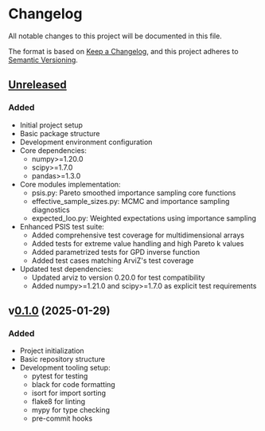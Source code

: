 # Changelog

All notable changes to this project will be documented in this file.

The format is based on [Keep a Changelog](https://keepachangelog.com/en/1.0.0/),
and this project adheres to [Semantic Versioning](https://semver.org/spec/v2.0.0.html).

## [Unreleased]

### Added
- Initial project setup
- Basic package structure
- Development environment configuration
- Core dependencies:
  - numpy>=1.20.0
  - scipy>=1.7.0
  - pandas>=1.3.0
- Core modules implementation:
  - psis.py: Pareto smoothed importance sampling core functions
  - effective_sample_sizes.py: MCMC and importance sampling diagnostics
  - expected_loo.py: Weighted expectations using importance sampling
- Enhanced PSIS test suite:
  - Added comprehensive test coverage for multidimensional arrays
  - Added tests for extreme value handling and high Pareto k values
  - Added parametrized tests for GPD inverse function
  - Added test cases matching ArviZ's test coverage
- Updated test dependencies:
  - Updated arviz to version 0.20.0 for test compatibility
  - Added numpy>=1.21.0 and scipy>=1.7.0 as explicit test requirements

## v[0.1.0] (2025-01-29)

### Added
- Project initialization
- Basic repository structure
- Development tooling setup:
  - pytest for testing
  - black for code formatting
  - isort for import sorting
  - flake8 for linting
  - mypy for type checking
  - pre-commit hooks

[Unreleased]: https://github.com/your-username/pyloo/compare/v0.1.0...HEAD
[0.1.0]: https://github.com/your-username/pyloo/releases/tag/v0.1.0
